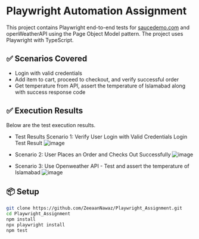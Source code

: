 # Playwright Automation Assignment

This project contains Playwright end-to-end tests for [saucedemo.com](https://www.saucedemo.com) and openWeatherAPI using the Page Object Model pattern.
The project uses Playwright with TypeScript.

## ✅ Scenarios Covered

- Login with valid credentials
- Add item to cart, proceed to checkout, and verify successful order
- Get temperature from API, assert the temperature of Islamabad along with success response code

## ✅ Execution Results
Below are the test execution results.

- Test Results Scenario 1: Verify User Login with Valid Credentials Login Test Result
![image](https://github.com/user-attachments/assets/c6141ed9-5a48-4c4c-8fba-e81de2441162)

- Scenario 2: User Places an Order and Checks Out Successfully
![image](https://github.com/user-attachments/assets/45ec1671-b031-460f-bbe9-730a15cb9963)

- Scenario 3: Use Openweather API - Test and assert the temperature of Islamabad
![image](https://github.com/user-attachments/assets/696247ae-56a0-47f9-ac0a-7530148ff320)


## 📦 Setup

```bash
git clone https://github.com/ZeeaanNawaz/Playwright_Assignment.git
cd Playwright_Assignment
npm install
npx playwright install
npm test
